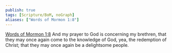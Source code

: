```yaml
---
publish: true
tags: [Scripture/BoM, noGraph]
aliases: ["Words of Mormon 1:8"]
---
```

[Words of Mormon 1:8](https://churchofjesuschrist.org/study/scriptures/bofm/w-of-m/1?lang=eng&id=p8#p8) And my prayer to God is concerning my brethren, that they may once again come to the knowledge of God, yea, the redemption of Christ; that they may once again be a delightsome people.
